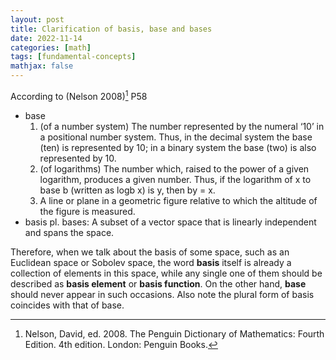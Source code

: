 ```yaml
---
layout: post
title: Clarification of basis, base and bases
date: 2022-11-14
categories: [math]
tags: [fundamental-concepts]
mathjax: false
---
```


According to (Nelson 2008)[^1] P58

-   base
    1.  (of a number system) The number represented by the numeral ‘10’ in a positional number system. Thus, in the decimal system the base (ten) is represented by 10; in a binary system the base (two) is also represented by 10.
    2.  (of logarithms) The number which, raised to the power of a given logarithm, produces a given number. Thus, if the logarithm of x to base b (written as logb x) is y, then by = x.
    3.  A line or plane in a geometric figure relative to which the altitude of the figure is measured.
-   basis pl. bases: A subset of a vector space that is linearly independent and spans the space.

Therefore, when we talk about the basis of some space, such as an Euclidean space or Sobolev space, the word **basis** itself is already a collection of elements in this space, while any single one of them should be described as **basis element** or **basis function**. On the other hand, **base** should never appear in such occasions. Also note the plural form of basis coincides with that of base.

[^1]: Nelson, David, ed. 2008. The Penguin Dictionary of Mathematics: Fourth Edition. 4th edition. London: Penguin Books.

